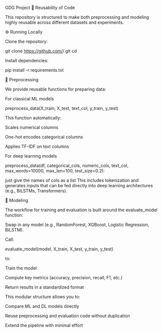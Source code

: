 GDG Project
🔄 Reusability of Code

This repository is structured to make both preprocessing and modeling highly reusable across different datasets and experiments.

⚙️ Running Locally

Clone the repository:

git clone https://github.com/<your-username>/<repo-name>.git
cd <repo-name>


Install dependencies:

pip install -r requirements.txt

🧹 Preprocessing

We provide reusable functions for preparing data:

For classical ML models

preprocess_data(X_train, X_test, text_col, y_train, y_test)


This function automatically:

Scales numerical columns

One-hot encodes categorical columns

Applies TF-IDF on text columns

For deep learning models

preprocess_data(df, categorical_cols, numeric_cols, text_col, max_words=10000, max_len=100, test_size=0.2):

just give the names of cols as a list
This includes tokenization and generates inputs that can be fed directly into deep learning architectures (e.g., BiLSTMs, Transformers).

🤖 Modeling

The workflow for training and evaluation is built around the evaluate_model function:

Swap in any model (e.g., RandomForest, XGBoost, Logistic Regression, BiLSTM).

Call:

evaluate_model(model, X_train, X_test, y_train, y_test)


to:

Train the model

Compute key metrics (accuracy, precision, recall, F1, etc.)

Return results in a standardized format

This modular structure allows you to:

Compare ML and DL models directly

Reuse preprocessing and evaluation code without duplication

Extend the pipeline with minimal effort

